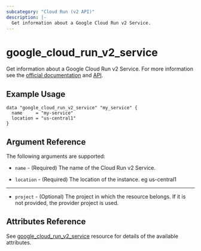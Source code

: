 ```yaml
---
subcategory: "Cloud Run (v2 API)"
description: |-
  Get information about a Google Cloud Run v2 Service.
---
```


# google\_cloud\_run\_v2\_service

Get information about a Google Cloud Run v2 Service. For more information see
the [official documentation](https://cloud.google.com/run/docs/)
and [API](https://cloud.google.com/run/docs/apis).

## Example Usage

```hcl
data "google_cloud_run_v2_service" "my_service" {
  name     = "my-service"
  location = "us-central1"
}
```

## Argument Reference

The following arguments are supported:

* `name` - (Required) The name of the Cloud Run v2 Service.

* `location` - (Required) The location of the instance. eg us-central1

- - -

* `project` - (Optional) The project in which the resource belongs. If it
    is not provided, the provider project is used.

## Attributes Reference

See [google_cloud_run_v2_service](https://registry.terraform.io/providers/hashicorp/google/latest/docs/resources/cloud_run_v2_service#argument-reference) resource for details of the available attributes.
